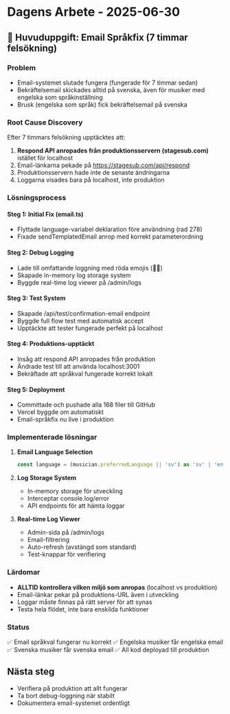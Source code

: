 # Dagens Arbete - 2025-06-30

## 🎯 Huvuduppgift: Email Språkfix (7 timmar felsökning)

### Problem
- Email-systemet slutade fungera (fungerade för 7 timmar sedan)
- Bekräftelsemail skickades alltid på svenska, även för musiker med engelska som språkinställning
- Brusk (engelska som språk) fick bekräftelsemail på svenska

### Root Cause Discovery
Efter 7 timmars felsökning upptäcktes att:
1. **Respond API anropades från produktionsservern (stagesub.com)** istället för localhost
2. Email-länkarna pekade på https://stagesub.com/api/respond
3. Produktionsservern hade inte de senaste ändringarna
4. Loggarna visades bara på localhost, inte produktion

### Lösningsprocess

#### Steg 1: Initial Fix (email.ts)
- Flyttade language-variabel deklaration före användning (rad 278)
- Fixade sendTemplatedEmail anrop med korrekt parameterordning

#### Steg 2: Debug Logging
- Lade till omfattande loggning med röda emojis (🔴🔥)
- Skapade in-memory log storage system
- Byggde real-time log viewer på /admin/logs

#### Steg 3: Test System
- Skapade /api/test/confirmation-email endpoint
- Byggde full flow test med automatisk accept
- Upptäckte att tester fungerade perfekt på localhost

#### Steg 4: Produktions-upptäckt
- Insåg att respond API anropades från produktion
- Ändrade test till att använda localhost:3001
- Bekräftade att språkval fungerade korrekt lokalt

#### Steg 5: Deployment
- Committade och pushade alla 168 filer till GitHub
- Vercel byggde om automatiskt
- Email-språkfix nu live i produktion

### Implementerade lösningar

1. **Email Language Selection**
   ```typescript
   const language = (musician.preferredLanguage || 'sv') as 'sv' | 'en'
   ```

2. **Log Storage System**
   - In-memory storage för utveckling
   - Interceptar console.log/error
   - API endpoints för att hämta loggar

3. **Real-time Log Viewer**
   - Admin-sida på /admin/logs
   - Email-filtrering
   - Auto-refresh (avstängd som standard)
   - Test-knappar för verifiering

### Lärdomar
- **ALLTID kontrollera vilken miljö som anropas** (localhost vs produktion)
- Email-länkar pekar på produktions-URL även i utveckling
- Loggar måste finnas på rätt server för att synas
- Testa hela flödet, inte bara enskilda funktioner

### Status
✅ Email språkval fungerar nu korrekt
✅ Engelska musiker får engelska email
✅ Svenska musiker får svenska email
✅ All kod deployad till produktion

## Nästa steg
- Verifiera på produktion att allt fungerar
- Ta bort debug-loggning när stabilt
- Dokumentera email-systemet ordentligt